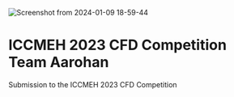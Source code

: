 ![Screenshot from 2024-01-09 18-59-44](https://github.com/kanakaero/iccmeh-cfd-2023-team-aarohan/assets/93387754/d1bb4dfc-dc99-4685-8706-6b612651710f)
# ICCMEH 2023 CFD Competition Team Aarohan
Submission to the ICCMEH 2023 CFD Competition
